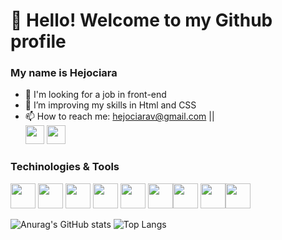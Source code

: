 # 👋 Hello! Welcome to my Github profile
### My name is Hejociara

- 🔭 I'm looking for a job in front-end 
- 🌱 I’m improving my skills in Html and CSS
- 📫 How to reach me: <hejociarav@gmail.com> || <div><a href="https://api.whatsapp.com/send?phone=5591985276289"><img src="https://img.freepik.com/free-icon/whatsapp_318-183437.jpg?t=st=1692233201~exp=1692233801~hmac=99ea0ca31d2f5b53a552265cc15f71439cce9057b69c0e4bc4b863b9b726c3c6" width="30" height="30" target="_blank"></a>
<a href="https://www.linkedin.com/in/hejociara-carneiro" target="_blank"><img src="https://img.freepik.com/free-icon/linkedin_318-187585.jpg?t=st=1692234355~exp=1692234955~hmac=5860442ed3cf1fc5866376ff2be40ea5b80bdda474b2ca3a03467e78349588ff" width="30" height="30" target="_blank"></a> </div>


### <strong>Techinologies & Tools</strong> 
<p><img src="https://cdn.jsdelivr.net/gh/devicons/devicon/icons/git/git-original.svg" width="40" height="40"/> 
<img src="https://img.freepik.com/free-icon/html-5_318-674234.jpg?t=st=1692231981~exp=1692232581~hmac=15eea20eb3dd06937640bdc4a9b0ef505a06d2b0fd59fe82f3083a2a5078a4eb" width="40" height="40"/> 
<img src="https://img.freepik.com/free-icon/css_318-698167.jpg?t=st=1692233001~exp=1692233601~hmac=cbb51c4a8af6c93f291da82617a281bf481f658aab49642dcf1261349373c501" width="40" height"/>
<img src="https://cdn.jsdelivr.net/gh/devicons/devicon/icons/androidstudio/androidstudio-original.svg" width="40" height="40"/> 
<img src="https://cdn.jsdelivr.net/gh/devicons/devicon/icons/intellij/intellij-original.svg" width="40" height="40"/> <img src="https://cdn.jsdelivr.net/gh/devicons/devicon/icons/spring/spring-original.svg" width="40" height="40"/><img src="https://cdn.jsdelivr.net/gh/devicons/devicon/icons/mysql/mysql-original.svg" width="40" height="40" /> <img src="https://cdn.jsdelivr.net/gh/devicons/devicon/icons/visualstudio/visualstudio-plain.svg" width="40" height="40"/><img src="https://cdn.jsdelivr.net/gh/devicons/devicon/icons/postgresql/postgresql-original.svg" width="40" height="40"/></p>
          

![Anurag's GitHub stats](https://github-readme-stats.vercel.app/api?username=Hejociara&show_icons=true&theme=dracula)
![Top Langs](https://github-readme-stats.vercel.app/api/top-langs/?username=Hejociara&layout=compact&theme=dracula) 
